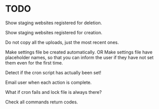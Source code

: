 # TODO #

Show staging websites registered for deletion.

Show staging websites registered for creation.

Do not copy all the uploads, just the most recent ones.

Make settings file be created automatically.
OR 
Make settings file have placeholder names, so that you can inform the user if
they have not set them even for the first time.

Detect if the cron script has actually been set!

Email user when each action is complete.

What if cron fails and lock file is always there?

Check all commands return codes.